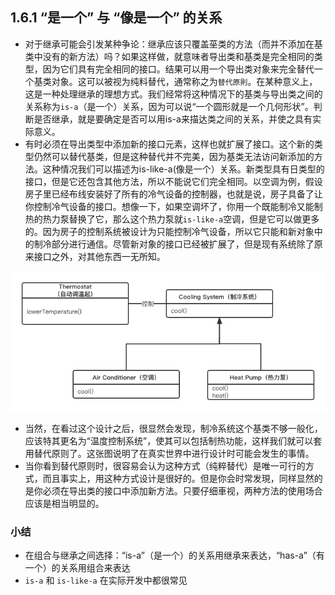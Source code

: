 ## 1.6.1 “是一个” 与 “像是一个” 的关系

- 对于继承可能会引发某种争论：继承应该只覆盖莝类的方法（而并不添加在基类中没有的新方法）吗？如果这样做，就意味者导出类和基类是完全相同的类型，因为它们具有完全相同的接口。结果可以用一个导出类对象来完全替代一个基类对象。这可以被视为纯料替代，通常称之为`替代原則`。在某种意义上，这是一种处理继承的理想方式。我们经常将这种情况下的基类与导出类之间的关系称为`is-a`（是一个）关系，因为可以说“一个圆形就是一个几何形状”。判断是否继承，就是要确定是否可以用is-a来描达类之间的关系，并使之具有实际意义。
- 有时必须在导出类型中添加新的接口元素，这样也就扩展了接口。这个新的类型仍然可以替代基类，但是这种替代并不完美，因为基类无法访问新添加的方法。这种情况我们可以描述为is-like-a(像是一个）关系。新类型具有日类型的接口，但是它还包含其他方法，所以不能说它们完全相同。以空调为例，假设房子里已经布线安装好了所有的冷气设备的控制器，也就是说，房子具备了让你控制冷气设备的接口。想像一下，如果空调坏了，你用一个既能制冷又能制热的热力泵替换了它，那么这个热力泵就`is-like-a`空调，但是它可以做更多的。因为房子的控制系统被设计为只能控制冷气设备，所以它只能和新对象中的制冷部分进行通信。尽管新对象的接口已经被扩展了，但是现有系统除了原来接口之外，对其他东西一无所知。

![1.6.1](../imgs/1.6.1.png)

- 当然，在看过这个设计之后，很显然会发现，制冷系统这个基类不够一般化，应该特其更名为“温度控制系统”，使其可以包括制热功能，这样我们就可以套用替代原则了。这张图说明了在真实世界中进行设计时可能会发生的事情。
- 当你看到替代原则时，很容易会认为这种方式（纯粹替代）是唯一可行的方式，而且事实上，用这种方式设计是很好的。但是你会时常发現，同样显然的是你必须在导出类的接口中添加新方法。只要仔细車视，两种方法的使用场合应该是相当明显的。


###  小结
- 在组合与继承之间选择：“is-a”（是一个）的关系用继承来表达，“has-a”（有一个）的关系用组合来表达
- `is-a` 和 `is-like-a` 在实际开发中都很常见